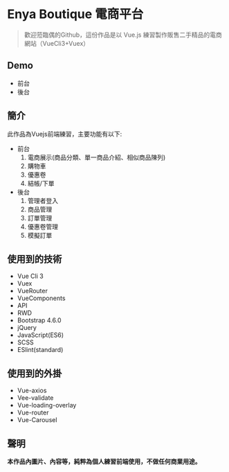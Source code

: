 # Enya Boutique 電商平台
>歡迎蒞臨偶的Github，這份作品是以 Vue.js 練習製作販售二手精品的電商網站（VueCli3+Vuex）

## Demo
* 前台
* 後台

## 簡介
此作品為Vuejs前端練習，主要功能有以下:
* 前台
  1. 電商展示(商品分類、單一商品介紹、相似商品陳列)
  1. 購物車
  1. 優惠卷
  1. 結帳/下單
* 後台
  1. 管理者登入
  1. 商品管理
  1. 訂單管理
  1. 優惠卷管理
  1. 模擬訂單

## 使用到的技術
* Vue Cli 3
* Vuex
* VueRouter
* VueComponents
* API
* RWD
* Bootstrap 4.6.0
* jQuery
* JavaScript(ES6)
* SCSS
* ESlint(standard)

## 使用到的外掛
* Vue-axios
* Vee-validate
* Vue-loading-overlay
* Vue-router
* Vue-Carousel

## 聲明
**本作品內圖片、內容等，純粹為個人練習前端使用，不做任何商業用途。**

 
